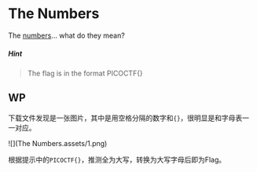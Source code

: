 # The Numbers

The [numbers](https://jupiter.challenges.picoctf.org/static/f209a32253affb6f547a585649ba4fda/the_numbers.png)... what do they mean?

##### Hint

> The flag is in the format PICOCTF{}

## WP

下载文件发现是一张图片，其中是用空格分隔的数字和`{}`，很明显是和字母表一一对应。

![](The Numbers.assets/1.png)

根据提示中的`PICOCTF{}`，推测全为大写，转换为大写字母后即为Flag。

